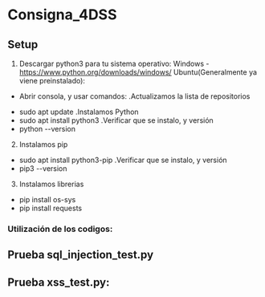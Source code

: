 # Consigna_4DSS
## Setup
1) Descargar python3 para tu sistema operativo:
Windows -https://www.python.org/downloads/windows/
Ubuntu(Generalmente ya viene preinstalado):
- Abrir consola, y usar comandos: 
.Actualizamos la lista de repositorios
* sudo apt update
.Instalamos Python
* sudo apt install python3
.Verificar que se instalo, y versión
* python --version

2) Instalamos pip
* sudo apt install python3-pip
.Verificar que se instalo, y versión
* pip3 --version

3) Instalamos librerias
* pip install os-sys
* pip install requests

### Utilización de los codigos:
## Prueba sql_injection_test.py

## Prueba xss_test.py:
